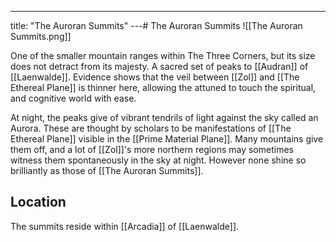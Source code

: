 ---
title: "The Auroran Summits"
---# The Auroran Summits
![[The Auroran Summits.png]]

One of the smaller mountain ranges within The Three Corners, but its size does not detract from its majesty. A sacred set of peaks to [[Audran]] of [[Laenwalde]]. Evidence shows that the veil between [[Zol]] and [[The Ethereal Plane]] is thinner here, allowing the attuned to touch the spiritual, and cognitive world with ease. 

At night, the peaks give of vibrant tendrils of light against the sky called an Aurora. These are thought by scholars to be manifestations of [[The Ethereal Plane]] visible in the [[Prime Material Plane]]. Many mountains give them off, and a lot of [[Zol]]'s more northern regions may sometimes witness them spontaneously in the sky at night. However none shine so brilliantly as those of [[The Auroran Summits]].

## Location
The summits reside within [[Arcadia]] of [[Laenwalde]].